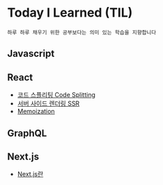 # Today I Learned (TIL)
```
하루 하루 채우기 위한 공부보다는 의미 있는 학습을 지향합니다
```

## Javascript

## React
- [코드 스플리팅 Code Splitting](https://github.com/shinwonse/TIL/blob/main/React/%EC%BD%94%EB%93%9C%20%EC%8A%A4%ED%94%8C%EB%A6%AC%ED%8C%85.md)
- [서버 사이드 렌더링 SSR](https://github.com/shinwonse/TIL/blob/main/React/%EC%84%9C%EB%B2%84%20%EC%82%AC%EC%9D%B4%EB%93%9C%20%EB%A0%8C%EB%8D%94%EB%A7%81.md)
- [Memoization](https://github.com/shinwonse/TIL/blob/9a846d65ddd1426b5687fa017fa6fb8e7ed30c06/React/Memoization.md)

## GraphQL

## Next.js
- [Next.js란](https://github.com/shinwonse/TIL/blob/main/Next.js/Next.js%EB%9E%80.md)
